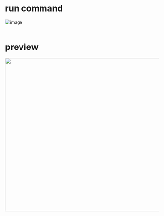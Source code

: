 # run command 
![image](https://user-images.githubusercontent.com/97934158/181716913-8935bbc4-5b07-4451-828d-d97c2b4d0d2f.png)
<br /><br />
# preview
<img src="https://user-images.githubusercontent.com/97934158/181716286-949ef9bc-9ca3-4078-89a3-c8fe1cd40857.png"  width="600" height="500"/>
